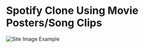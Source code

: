 # Spotify Clone Using Movie Posters/Song Clips

![Site Image Example](https://github.com/jcnghm/spotify_clone/blob/master/images/example.PNG)
